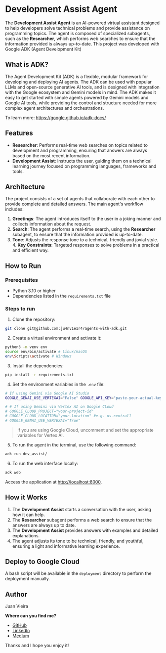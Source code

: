 # Development Assist Agent

The **Development Assist Agent** is an AI-powered virtual assistant designed to help developers solve technical problems and provide assistance on programming topics. The agent is composed of specialized subagents, such as the **Researcher**, which performs web searches to ensure that the information provided is always up-to-date. This project was developed with Google ADK (Agent Development Kit)

## What is ADK?

The Agent Development Kit (ADK) is a flexible, modular framework for developing and deploying AI agents. The ADK can be used with popular LLMs and open-source generative AI tools, and is designed with integration with the Google ecosystem and Gemini models in mind. The ADK makes it easy to get started with simple agents powered by Gemini models and Google AI tools, while providing the control and structure needed for more complex agent architectures and orchestrations.

To learn more: https://google.github.io/adk-docs/

## Features

- **Researcher**: Performs real-time web searches on topics related to development and programming, ensuring that answers are always based on the most recent information.
- **Development Assist**: Instructs the user, guiding them on a technical learning journey focused on programming languages, frameworks and tools.

## Architecture

The project consists of a set of agents that collaborate with each other to provide complete and detailed answers. The main agent's workflow includes:

1. **Greetings**: The agent introduces itself to the user in a joking manner and collects information about the request.
2. **Search**: The agent performs a real-time search, using the **Researcher** subagent, to ensure that the information provided is up-to-date.
3. **Tone**: Adjusts the response tone to a technical, friendly and jovial style. 4. **Key Constraints**: Targeted responses to solve problems in a practical and efficient way.

## How to Run

### Prerequisites

- Python 3.10 or higher
- Dependencies listed in the `requirements.txt` file

### Steps to run

1. Clone the repository:

```bash
git clone git@github.com:ju4nv1e1r4/agents-with-adk.git
```

2. Create a virtual environment and activate it:

```bash
python3 -m venv env
source env/bin/activate # Linux/macOS
env\Scripts\activate # Windows
```

3. Install the dependencies:

```bash
pip install -r requirements.txt
```

4. Set the environment variables in the `.env` file:

```bash
# If using Gemini via Google AI Studio
GOOGLE_GENAI_USE_VERTEXAI="False" GOOGLE_API_KEY="paste-your-actual-key-here"

# # If using Gemini via Vertex AI on Google CLoud
# GOOGLE_CLOUD_PROJECT="your-project-id"
# GOOGLE_CLOUD_LOCATION="your-location" #e.g. us-central1
# GOOGLE_GENAI_USE_VERTEXAI="True"

```

> If you are using Google Cloud, uncomment and set the appropriate variables for Vertex AI.

5. To run the agent in the terminal, use the following command:

```bash
adk run dev_assist/
```

6. To run the web interface locally:

```bash
adk web
```

Access the application at [http://localhost:8000](http://localhost:8000).

## How it Works

1. The **Development Assist** starts a conversation with the user, asking how it can help.
2. The **Researcher** subagent performs a web search to ensure that the answers are always up to date.
3. The **Development Assist** provides answers with examples and detailed explanations.
4. The agent adjusts its tone to be technical, friendly, and youthful, ensuring a light and informative learning experience.

## Deploy to Google Cloud
A bash script will be available in the `deployment` directory to perform the deployment manually.

## Author

Juan Vieira 

**Where can you find me?**

- [GitHub](https://github.com/ju4nv1e1r4)
- [LinkedIn](https://www.linkedin.com/in/juanvieira85/)
- [Medium](https://medium.com/@ju4nv1e1r4)

Thanks and I hope you enjoy it!